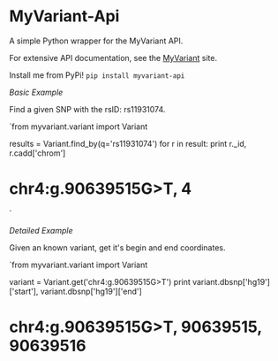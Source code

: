 MyVariant-Api
=============

A simple Python wrapper for the MyVariant API.

For extensive API documentation, see the [MyVariant](http://myvariant.info) site.

Install me from PyPi! `pip install myvariant-api`

*Basic Example*

Find a given SNP with the rsID: rs11931074.

`from myvariant.variant import Variant

results = Variant.find_by(q='rs11931074')
for r in result:
    print r._id, r.cadd['chrom']

# chr4:g.90639515G>T, 4
`

*Detailed Example*

Given an known variant, get it's begin and end coordinates. 

`from myvariant.variant import Variant

variant = Variant.get('chr4:g.90639515G>T')
print variant.dbsnp['hg19']['start'], variant.dbsnp['hg19']['end']

# chr4:g.90639515G>T, 90639515, 90639516

